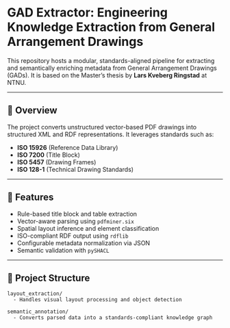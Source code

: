 # GAD Extractor: Engineering Knowledge Extraction from General Arrangement Drawings

This repository hosts a modular, standards-aligned pipeline for extracting and semantically enriching metadata from General Arrangement Drawings (GADs). It is based on the Master’s thesis by **Lars Kveberg Ringstad** at NTNU.

---

## 🚀 Overview

The project converts unstructured vector-based PDF drawings into structured XML and RDF representations. It leverages standards such as:

- **ISO 15926** (Reference Data Library)
- **ISO 7200** (Title Block)
- **ISO 5457** (Drawing Frames)
- **ISO 128-1** (Technical Drawing Standards)

---

## 🧠 Features

- Rule-based title block and table extraction
- Vector-aware parsing using `pdfminer.six`
- Spatial layout inference and element classification
- ISO-compliant RDF output using `rdflib`
- Configurable metadata normalization via JSON
- Semantic validation with `pySHACL`

---

## 📁 Project Structure

```text
layout_extraction/
  - Handles visual layout processing and object detection

semantic_annotation/
  - Converts parsed data into a standards-compliant knowledge graph
